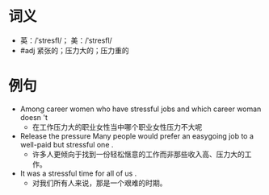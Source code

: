# 词义
- 英：/ˈstresfl/； 美：/ˈstresfl/
- #adj 紧张的；压力大的；压力重的
# 例句
- Among career women who have stressful jobs and which career woman doesn 't
	- 在工作压力大的职业女性当中哪个职业女性压力不大呢
- Release the pressure Many people would prefer an easygoing job to a well-paid but stressful one .
	- 许多人更倾向于找到一份轻松惬意的工作而非那些收入高、压力大的工作。
- It was a stressful time for all of us .
	- 对我们所有人来说，那是一个艰难的时期。
